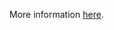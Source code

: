 More information [here](https://docs.prismacloud.io/en/enterprise-edition/policy-reference/aws-policies/aws-iam-policies/bc-aws-274).

